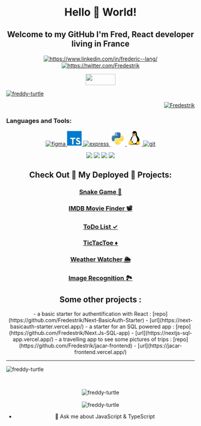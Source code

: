 <h1 align="center">  Hello 👋 World! </h1>

<h2 align="center">Welcome to my GitHub I'm Fred, React developer living in France</h2>

<p align="center">
 <a href="https://www.linkedin.com/in/frederic--lang/" target="blank"><img align="center" src="https://cdn.exclaimer.com/Handbook%20Images/linkedin-icon_32x32.png?_ga=2.67427410.2136881498.1622468448-1573002918.1622468448" alt="https://www.linkedin.com/in/frederic--lang/" height="30" width="30" />   </a>
 <a href="https://twitter.com/Fredestrik" target="blank"><img align="center" src="https://cdn.exclaimer.com/Handbook%20Images/twitter-icon_32x32.png?_ga=2.255644619.2136881498.1622468448-1573002918.1622468448" alt="https://twitter.com/Fredestrik" height="30" width="30"/>   </a>
 </br>
<p align="center">
  <a href="mailto:frederic.ln.lang@gmail.com" target="blank"><img align="center" src="https://img.shields.io/badge/-Gmail-c14438?style=flat&logo=Gmail&logoColor=white" height="30" width="80" /> 

</p>



<p> <img src="https://komarev.com/ghpvc/?username=freddy-turtle&label=Profile%20views&color=0e75b6&style=flat" alt="freddy-turtle" /> </p>
<p align="right"> <a href="https://twitter.com/Fredestrik" target="blank"><img src="https://img.shields.io/twitter/follow/Fredestrik?logo=twitter&style=for-the-badge" alt="Fredestrik" /></a> </p>



<h3 align="left">Languages and Tools:</h3>
<p align="center"> 
 <a href="https://www.figma.com/" target="_blank"> <img src="https://www.vectorlogo.zone/logos/figma/figma-icon.svg" alt="figma" width="40" height="40"/> </a> 
 <a href="https://www.typescriptlang.org/" target="_blank"> <img src="https://raw.githubusercontent.com/devicons/devicon/master/icons/typescript/typescript-original.svg" alt="typescript" width="40" height="40"/> </a>
 <a href="https://expressjs.com" target="_blank"> <img src="https://miro.medium.com/max/730/1*Jr3NFSKTfQWRUyjblBSKeg.png" alt="express" width="60" height="40"/> </a>  <a href="https://www.python.org" target="_blank"> <img src="https://raw.githubusercontent.com/devicons/devicon/master/icons/python/python-original.svg" alt="python" width="40" height="40"/> </a>  
 <a href="https://www.linux.org/" target="_blank"> <img src="https://raw.githubusercontent.com/devicons/devicon/master/icons/linux/linux-original.svg" alt="linux" width="40" height="40"/> </a> 
<a href="https://git-scm.com/" target="_blank"> <img src="https://www.vectorlogo.zone/logos/git-scm/git-scm-icon.svg" alt="git" width="40" height="40"/> </a> </p>

<div align="center"> <img src="https://img.shields.io/badge/javascript%20-%23323330.svg?&style=for-the-badge&logo=javascript&logoColor=%23F7DF1E"/> <img src="https://img.shields.io/badge/html5%20-%23E34F26.svg?&style=for-the-badge&logo=html5&logoColor=white"/> <img src="https://img.shields.io/badge/css3%20-%231572B6.svg?&style=for-the-badge&logo=css3&logoColor=white"/> <img src="https://img.shields.io/badge/markdown-%23000000.svg?&style=for-the-badge&logo=markdown&logoColor=white"/> 




<h2>Check Out 🔎 My Deployed 🚕 Projects:</h2>


<a href="https://snake-azure.vercel.app/"><h3>Snake Game 🐍 </h3></a>


<a href="https://imdb-explore.vercel.app"><h3>IMDB Movie Finder 📽</h3></a>


<a href="https://tod0-list.vercel.app/"><h3>ToDo List ✓</h3></a>


<a href="https://tictactoe-smoky.vercel.app"><h3>TicTacToe ♦️</h3></a>


<a href="https://sunder-template.frederic-ln-lang.workers.dev"><h3>Weather Watcher 🌦</h3></a>


<a href="https://image-recognition.vercel.app"><h3>Image Recognition 🏞</h3></a>


<h2>Some other projects :</h2>
- a basic starter for authentification with React : [repo](https://github.com/Fredestrik/Next-BasicAuth-Starter) - [url](https://next-basicauth-starter.vercel.app/)
- a starter for an SQL powered app : [repo](https://github.com/Fredestrik/Next.Js-SQL-app) - [url](https://nextjs-sql-app.vercel.app/)
- a travelling app to see some pictures of trips : [repo](https://github.com/Fredestrik/jacar-frontend) - [url](https://jacar-frontend.vercel.app/)


---



<p>&nbsp;<img align="left" src="https://github-readme-stats.vercel.app/api?username=freddy-turtle&show_icons=true&locale=en" alt="freddy-turtle" /></p> </br>

<p><img align="" src="https://github-readme-streak-stats.herokuapp.com/?user=freddy-turtle&" alt="freddy-turtle" /></p>

<p><img align="center" src="https://github-readme-stats.vercel.app/api/top-langs?username=freddy-turtle&show_icons=true&locale=en&layout=compact" alt="freddy-turtle" /></p>


- 💬 Ask me about JavaScript & TypeScript
